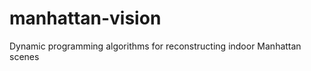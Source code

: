 manhattan-vision
================

Dynamic programming algorithms for reconstructing indoor Manhattan scenes